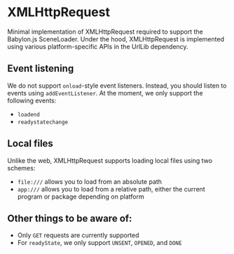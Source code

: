 # XMLHttpRequest
Minimal implementation of XMLHttpRequest required to support the Babylon.js SceneLoader. Under the hood, XMLHttpRequest is implemented using various platform-specific APIs in the UrlLib dependency.

## Event listening
We do not support `onload`-style event listeners. Instead, you should listen to events using `addEventListener`. At the moment, we only support the following events:
* `loadend`
* `readystatechange`

## Local files
Unlike the web, XMLHttpRequest supports loading local files using two schemes:
* `file:///` allows you to load from an absolute path
* `app:///` allows you to load from a relative path, either the current program or package depending on platform



## Other things to be aware of:
* Only `GET` requests are currently supported
* For `readyState`, we only support `UNSENT`, `OPENED`, and `DONE`
